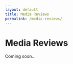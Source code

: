 ```yaml
---
layout: default
title: Media Reviews
permalink: /media-reviews/
---
```


# Media Reviews

Coming soon...

